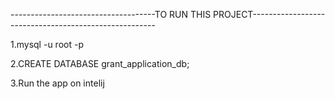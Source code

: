 ------------------------------------TO RUN THIS PROJECT------------------------------------------------------

1.mysql -u root -p

2.CREATE DATABASE grant_application_db;

3.Run the app on intelij